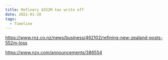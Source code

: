 ```yaml
---
title: Refinery $552M tax write off
date: 2022-01-28
tags:
  - Timeline
---
```


https://www.rnz.co.nz/news/business/462102/refining-new-zealand-posts-552m-loss

https://www.nzx.com/announcements/386554
